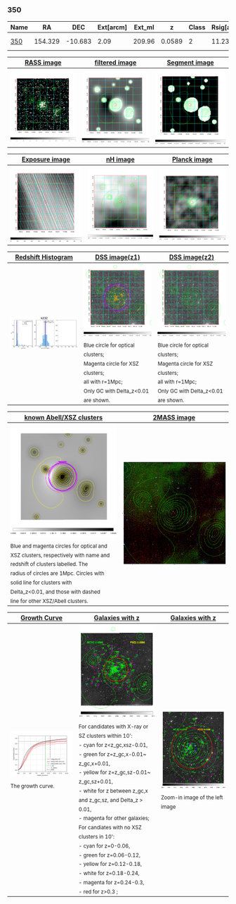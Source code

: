 <div STYLE="page-break-after: always;"></div>

### 350

|Name          |RA          |DEC      | Ext[arcm] | Ext_ml | z    | Class| Rsig[arcmin] | CRsig[c/s] | CR500[c/s] | R500[Mpc] |L500[erg/s]|F500[erg/s/cm^2]| M500[Msun]|Tx[keV]|beta|GC(XSZ,Delta_z<0.01)| GC(OPT,Delta_z<0.01)|GC|alias|
|--------------|------------|------------|---|---|-----------|--------|------|------|----|----|----|----|----|----|----|----|----|----|---|
|[350](script/350.md)     | 154.329       | -10.683       | 2.09    | 209.96   | 0.0589 | 2   | 11.238 |0.542 |0.559 |0.904 |8.322e+43 |1.002e-11 |2.225e+14 |3.572 |1.040 |Tar, |A, |Tar, A, |k232|

|[RASS image](../image/350/350_img.pdf)|[filtered image](../image/350/350_fil.pdf)|[Segment image](../image/350/350_seg.pdf)|
|-------------------|--------------------|-------------------|
| <img src="../image/350/350_img.png" width="300">  | <img src="../image/350/350_fil.png" width="300">   | <img src="../image/350/350_seg.png" width="300">  |

|[Exposure image](../image/350/350_mex.pdf)| [nH image](../image/350/350_nh.pdf)| [Planck image](../image/350/350_p.pdf)|
|-------------------|--------------------|-------------------|
|<img src="../image/350/350_mex.png" width="300">   | <img src="../image/350/350_nh.png" width="300">    | <img src="../image/350/350_p.png" width="300"> |

|[Redshift Histogram](../image/350/350_zg.pdf) | [DSS image(z1)](../image/350/350_dss_z1.pdf)      |  [DSS image(z2)](../image/350/350_dss_z2.pdf)    |
|-------------------|--------------------|-------------------|
|<img src="../image/350/350_zg.png" width="300"> |<img src="../image/350/350_dss_z1.png" width="300"> <sub><br>Blue circle for optical clusters; <br>Magenta circle for XSZ clusters; <br>all with r=1Mpc; <br>Only GC with Delta_z<0.01 are shown. </sub>| <img src="../image/350/350_dss_z2.png" width="300"><sub><br>Blue circle for optical clusters; <br>Magenta circle for XSZ clusters; <br>all with r=1Mpc; <br>Only GC with Delta_z<0.01 are shown. </sub> |

|[known Abell/XSZ clusters](../image/350/350_m.pdf) | [2MASS image](../image/350/350_2mass.pdf)      |
|-------------------|-------------------|
|<img src=../image/350/350_m.png width="300"> <sub><br>Blue and magenta circles for optical and <br>XSZ clusters, respectively with name and <br>redshift of clusters labelled. The <br>radius of circles are 1Mpc. Circles with <br>solid line for clusters with <br>Delta_z<0.01, and those with dashed <br>line for other XSZ/Abell clusters.        </sub>|<img src="../image/350/350_2mass.png" width="300">  |

|[Growth Curve](../image/350/350_gca_all.png) |[Galaxies with z](../image/350/350_opt_ned.pdf) |[Galaxies with z](../image/350/350_opt_ned_zoom.pdf) |
|-------------------|-------------------|-------------------|
| <img src="../image/350/350_gca_all.png" width="300"> <sub><br>The growth curve.</sub>| <img src=../image/350/350_opt_ned.png width="300"> <br><sub> For candidates with X-ray or SZ clusters within 10': <br> - cyan for z<z_gc,xsz-0.01, <br> - green for z=z_gc,x-0.01~ z_gc,x+0.01, <br> - yellow for z=z_gc,sz-0.01~ z_gc,sz+0.01, <br> - white for z between z_gc,x and z_gc,sz, and Delta_z > 0.01, <br> - magenta for other galaxies; <br>For candiates with no XSZ clusters in 10': <br> - cyan for z=0-0.06, <br> - green for z=0.06-0.12, <br> - yellow for z=0.12-0.18, <br> - white for z=0.18-0.24, <br> - magenta for z=0.24-0.3, <br> - red for z>0.3 ;  </sub>|<img src=../image/350/350_opt_ned_zoom.png width="300">  <br><sub> Zoom-in image of the left image</sub>|




